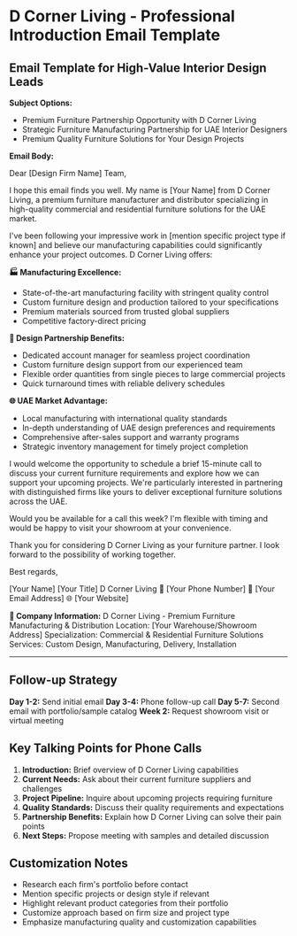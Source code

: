# D Corner Living - Professional Introduction Email Template

## Email Template for High-Value Interior Design Leads

**Subject Options:**
- Premium Furniture Partnership Opportunity with D Corner Living
- Strategic Furniture Manufacturing Partnership for UAE Interior Designers
- Premium Quality Furniture Solutions for Your Design Projects

**Email Body:**

Dear [Design Firm Name] Team,

I hope this email finds you well. My name is [Your Name] from D Corner Living, a premium furniture manufacturer and distributor specializing in high-quality commercial and residential furniture solutions for the UAE market.

I've been following your impressive work in [mention specific project type if known] and believe our manufacturing capabilities could significantly enhance your project outcomes. D Corner Living offers:

**🏭 Manufacturing Excellence:**
- State-of-the-art manufacturing facility with stringent quality control
- Custom furniture design and production tailored to your specifications
- Premium materials sourced from trusted global suppliers
- Competitive factory-direct pricing

**🎯 Design Partnership Benefits:**
- Dedicated account manager for seamless project coordination
- Custom furniture design support from our experienced team
- Flexible order quantities from single pieces to large commercial projects
- Quick turnaround times with reliable delivery schedules

**🌐 UAE Market Advantage:**
- Local manufacturing with international quality standards
- In-depth understanding of UAE design preferences and requirements
- Comprehensive after-sales support and warranty programs
- Strategic inventory management for timely project completion

I would welcome the opportunity to schedule a brief 15-minute call to discuss your current furniture requirements and explore how we can support your upcoming projects. We're particularly interested in partnering with distinguished firms like yours to deliver exceptional furniture solutions across the UAE.

Would you be available for a call this week? I'm flexible with timing and would be happy to visit your showroom at your convenience.

Thank you for considering D Corner Living as your furniture partner. I look forward to the possibility of working together.

Best regards,

[Your Name]
[Your Title]
D Corner Living
📱 [Your Phone Number]
📧 [Your Email Address]
🌐 [Your Website]

**🪪 Company Information:**
D Corner Living - Premium Furniture Manufacturing & Distribution
Location: [Your Warehouse/Showroom Address]
Specialization: Commercial & Residential Furniture Solutions
Services: Custom Design, Manufacturing, Delivery, Installation

---

## Follow-up Strategy

**Day 1-2:** Send initial email
**Day 3-4:** Phone follow-up call
**Day 5-7:** Second email with portfolio/sample catalog
**Week 2:** Request showroom visit or virtual meeting

## Key Talking Points for Phone Calls

1. **Introduction:** Brief overview of D Corner Living capabilities
2. **Current Needs:** Ask about their current furniture suppliers and challenges
3. **Project Pipeline:** Inquire about upcoming projects requiring furniture
4. **Quality Standards:** Discuss their quality requirements and expectations
5. **Partnership Benefits:** Explain how D Corner Living can solve their pain points
6. **Next Steps:** Propose meeting with samples and detailed discussion

## Customization Notes

- Research each firm's portfolio before contact
- Mention specific projects or design style if relevant
- Highlight relevant product categories from their portfolio
- Customize approach based on firm size and project type
- Emphasize manufacturing quality and customization capabilities